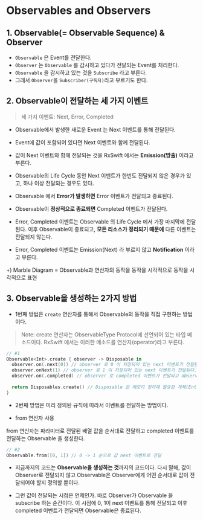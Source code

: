 # Observables and Observers

## 1. Observable(= Observable Sequence) & Observer
* `Observable` 은 Event를 전달한다.
* `Observer` 는 `Observable` 를 감시하고 있다가 전달되는 Event를 처리한다.  
* `Observable` 을 감시하고 있는 것을 `Subscribe` 라고 부른다.
* 그래서 `Observer`을 `Subscriber(구독자)`라고 부르기도 한다.

## 2. Observable이 전달하는 세 가지 이벤트 
> 세 가지 이벤트: Next, Error, Completed
* Observable에서 발생한 새로운 Event 는 Next 이벤트를 통해 전달된다. 
* Event에 값이 포함되어 있다면 Next 이벤트와 함께 전달된다. 
* 값이 Next 이벤트와 함께 전달되는 것을 RxSwift 에서는 **Emission(방출)** 이라고 부른다. 
 * Observable의 Life Cycle 동안 Next 이벤트가 한번도 전달되지 않은 경우가 있고, 하나 이상 전달되는 경우도 있다. 

* Observable 에서 **Error가 발생하면** Error 이벤트가 전달되고 종료된다.
* Observable이 **정상적으로 종료되면** Completed 이벤트가 전달된다.
* Error, Completed 이벤트는 Observable 의 Life Cycle 에서 가장 마지막에 전달된다. 이후 Observable이 종료되고, **모든 리소스가 정리되기 때문에** 다른 이벤트는 전달되지 않는다. 
* Error, Completed 이벤트는 Emission(Next) 라 부르지 않고 **Notification** 이라고 부른다. 

+) Marble Diagram = Observable과 연산자의 
동작을 
동작을 시각적으로 
동작을 시각적으로 표현

## 3. Observable을 생성하는 2가지 방법

* 1번째 방법은 `create` 연산자를 통해서 Observable의 동작을 직접 구현하는 방법이다. 

> Note: create 연산자는 ObservableType Protocol에 선언되어 있는 타입 메소드이다. RxSwift 에서는 이러한 메소드를 연산자(operator)라고 부른다. 

```swift
// #1
Observable<Int>.create { observer -> Disposable in
  observer.on(.next(0)) // observer 로 0 이 저장되어 있는 next 이벤트가 전달된다.
  observer.onNext(1) // observer 로 1 이 저장되어 있는 next 이벤트가 전달된다.
  observer.on(.completed) // observer 로 completed 이벤트가 전달되고 observable이 종료된다. 이후에 다른 이벤트를 전달할 순 없다.
  
  return Disposables.create() // Disposable 은 메모리 정리에 필요한 개체(Entity)다. Class 타입이 아닌 Struct 타입.
}
```

* 2번째 방법은 미리 정의된 규칙에 따라서 이벤트를 전달하는 방법이다. 

* from 연산자 사용

from 연산자는 파라미터로 전달된 배열 값을 순서대로 전달하고 completed 이벤트를 전달하는 Observable 을 생성한다.

```swift
// #2
Observable.from([0, 1]) // 0 -> 1 순으로 값 next 이벤트로 전달 
```

* 지금까지의 코드는 **Observable을 생성하는 것**까지의 코드이다.
다시 말해, 값이 Observer로 전달되지 않고 Observable은 Observer에게 어떤 순서대로 값이 전달되어야 할지 정의할 뿐이다. 

* 그런 값이 전달되는 시점은 언제인가. 바로 Observer가 Observable 을 subscribe 하는 순간이다. 이 시점에 0, 1이 next 이벤트를 통해 전달되고 이후 completed 이벤트가 전달되면 Observable은 종료된다. 
